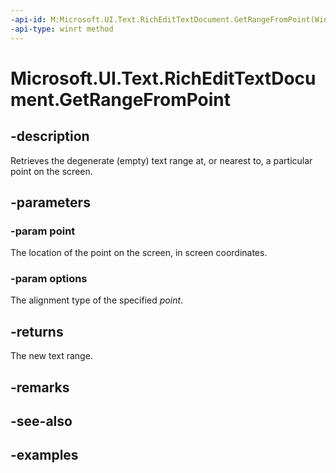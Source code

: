 ```yaml
---
-api-id: M:Microsoft.UI.Text.RichEditTextDocument.GetRangeFromPoint(Windows.Foundation.Point,Microsoft.UI.Text.PointOptions)
-api-type: winrt method
---
```


<!-- Method syntax.
public ITextRange RichEditTextDocument.GetRangeFromPoint(Point point, PointOptions options)
-->

# Microsoft.UI.Text.RichEditTextDocument.GetRangeFromPoint

## -description
Retrieves the degenerate (empty) text range at, or nearest to, a particular point on the screen.

## -parameters

### -param point

The location of the point on the screen, in screen coordinates.

### -param options

The alignment type of the specified *point*.

## -returns
The new text range.

## -remarks

## -see-also

## -examples

